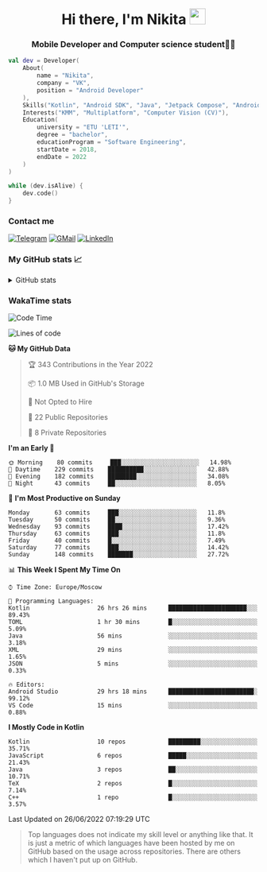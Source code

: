 <h1 align="center">
Hi there, I'm Nikita 
<img src="https://github.com/blackcater/blackcater/raw/main/images/Hi.gif" height="32"/>
</h1>
<h3 align="center">Mobile Developer and Computer science student👨‍💻</h3>

```kotlin
val dev = Developer(
    About(
        name = "Nikita",
        company = "VK",
        position = "Android Developer"
    ),
    Skills("Kotlin", "Android SDK", "Java", "Jetpack Compose", "Android Jetpack"),
    Interests("KMM", "Multiplatform", "Computer Vision (CV)"),
    Education(
        university = "ETU 'LETI'",
        degree = "bachelor",
        educationProgram = "Software Engineering",
        startDate = 2018,
        endDate = 2022
    )
)

while (dev.isAlive) {
    dev.code()
}
```

### Contact me

[![Telegram](https://img.shields.io/badge/Telegram-white?style=for-the-badge&logo=telegram&logoColor=29e9ea)](https://t.me/po4yka)
[![GMail](https://img.shields.io/badge/Gmail-white?style=for-the-badge&logo=gmail&logoColor=d14836)](mailto:pochaev.nik@gmail.com)
[![LinkedIn](https://img.shields.io/badge/linkedin%20-white.svg?&style=for-the-badge&logo=linkedin&logoColor=%230077B5)](https://www.linkedin.com/in/nikita-pochaev-415b5a1a1)

### My GitHub stats 📈

<details>
  <summary>GitHub stats</summary>
  <p align="center">
    <img src="https://github-readme-stats.vercel.app/api?username=po4yka&show_icons=true&theme=dark" />
  </p>
</details>

### WakaTime stats

<!--START_SECTION:waka-->
![Code Time](http://img.shields.io/badge/Code%20Time-2%2C899%20hrs%2028%20mins-blue)

![Lines of code](https://img.shields.io/badge/From%20Hello%20World%20I%27ve%20Written-1%20Million%20lines%20of%20code-blue)

**🐱 My GitHub Data** 

> 🏆 343 Contributions in the Year 2022
 > 
> 📦 1.0 MB Used in GitHub's Storage 
 > 
> 🚫 Not Opted to Hire
 > 
> 📜 22 Public Repositories 
 > 
> 🔑 8 Private Repositories  
 > 
**I'm an Early 🐤** 

```text
🌞 Morning    80 commits     ███░░░░░░░░░░░░░░░░░░░░░░   14.98% 
🌆 Daytime    229 commits    ██████████░░░░░░░░░░░░░░░   42.88% 
🌃 Evening    182 commits    ████████░░░░░░░░░░░░░░░░░   34.08% 
🌙 Night      43 commits     ██░░░░░░░░░░░░░░░░░░░░░░░   8.05%

```
📅 **I'm Most Productive on Sunday** 

```text
Monday       63 commits     ███░░░░░░░░░░░░░░░░░░░░░░   11.8% 
Tuesday      50 commits     ██░░░░░░░░░░░░░░░░░░░░░░░   9.36% 
Wednesday    93 commits     ████░░░░░░░░░░░░░░░░░░░░░   17.42% 
Thursday     63 commits     ███░░░░░░░░░░░░░░░░░░░░░░   11.8% 
Friday       40 commits     █░░░░░░░░░░░░░░░░░░░░░░░░   7.49% 
Saturday     77 commits     ███░░░░░░░░░░░░░░░░░░░░░░   14.42% 
Sunday       148 commits    ███████░░░░░░░░░░░░░░░░░░   27.72%

```


📊 **This Week I Spent My Time On** 

```text
⌚︎ Time Zone: Europe/Moscow

💬 Programming Languages: 
Kotlin                   26 hrs 26 mins      ██████████████████████░░░   89.43% 
TOML                     1 hr 30 mins        █░░░░░░░░░░░░░░░░░░░░░░░░   5.09% 
Java                     56 mins             ░░░░░░░░░░░░░░░░░░░░░░░░░   3.18% 
XML                      29 mins             ░░░░░░░░░░░░░░░░░░░░░░░░░   1.65% 
JSON                     5 mins              ░░░░░░░░░░░░░░░░░░░░░░░░░   0.33%

🔥 Editors: 
Android Studio           29 hrs 18 mins      ████████████████████████░   99.12% 
VS Code                  15 mins             ░░░░░░░░░░░░░░░░░░░░░░░░░   0.88%

```

**I Mostly Code in Kotlin** 

```text
Kotlin                   10 repos            █████████░░░░░░░░░░░░░░░░   35.71% 
JavaScript               6 repos             █████░░░░░░░░░░░░░░░░░░░░   21.43% 
Java                     3 repos             ██░░░░░░░░░░░░░░░░░░░░░░░   10.71% 
TeX                      2 repos             █░░░░░░░░░░░░░░░░░░░░░░░░   7.14% 
C++                      1 repo              █░░░░░░░░░░░░░░░░░░░░░░░░   3.57%

```



 Last Updated on 26/06/2022 07:19:29 UTC
<!--END_SECTION:waka-->

> Top languages does not indicate my skill level or anything like that. It is just a metric of which languages have been hosted by me on GitHub based on the usage across repositories. There are others which I haven't put up on GitHub.
